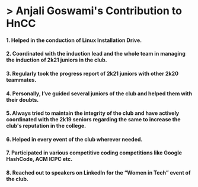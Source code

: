 # > Anjali Goswami's Contribution to HnCC
#### 1. Helped in the conduction of Linux Installation Drive.
#### 2. Coordinated with the induction lead and the whole team in managing the induction of 2k21 juniors in the club.
#### 3. Regularly took the progress report of 2k21 juniors with other 2k20 teammates.
#### 4. Personally, I’ve guided several juniors of the club and helped them with their doubts.
#### 5. Always tried to maintain the integrity of the club and have actively coordinated with the 2k19 seniors regarding the same to increase the club's reputation in the college.
#### 6. Helped in every event of the club wherever needed.
#### 7. Participated in various competitive coding competitions like Google HashCode, ACM ICPC etc.
#### 8. Reached out to speakers on LinkedIn for the “Women in Tech” event of the club.
